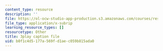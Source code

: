 ```yaml
---
content_type: resource
description: ''
file: https://ol-ocw-studio-app-production.s3.amazonaws.com/courses/res-9-003-brains-minds-and-machines-summer-course-summer-2015/b0f1c4d5177a569fd1aec059b815ada0_7BAChnLg8Co.srt
file_type: application/x-subrip
learning_resource_types: []
resourcetype: Other
title: 3play caption file
uid: b0f1c4d5-177a-569f-d1ae-c059b815ada0
---
```

